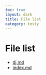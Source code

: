 ```yaml
---
toc: true
layout: dark
title: File list 
category: testy 
---
```


# File list

* [dj.md](dj.md) 
* [index.md](index.md) 
